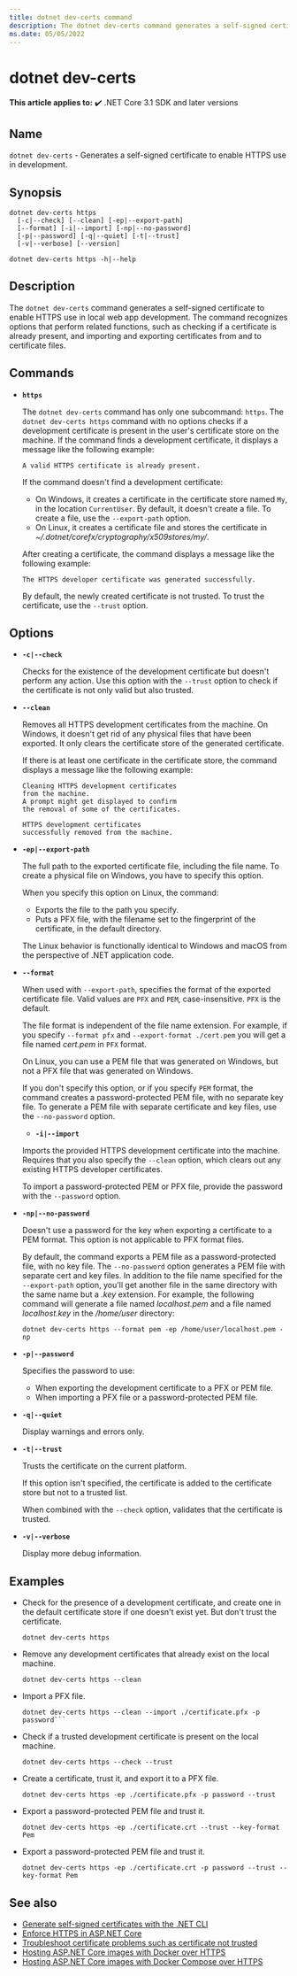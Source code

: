 ```yaml
---
title: dotnet dev-certs command
description: The dotnet dev-certs command generates a self-signed certificate to enable HTTPS use in development.
ms.date: 05/05/2022
---
```

# dotnet dev-certs

**This article applies to:** ✔️ .NET Core 3.1 SDK and later versions

## Name

`dotnet dev-certs` - Generates a self-signed certificate to enable HTTPS use in development.

## Synopsis

```dotnetcli
dotnet dev-certs https 
  [-c|--check] [--clean] [-ep|--export-path]
  [--format] [-i|--import] [-np|--no-password]
  [-p|--password] [-q|--quiet] [-t|--trust]
  [-v|--verbose] [--version]

dotnet dev-certs https -h|--help
```

## Description

The `dotnet dev-certs` command generates a self-signed certificate to enable HTTPS use in local web app development. The command recognizes options that perform related functions, such as checking if a certificate is already present, and importing and exporting certificates from and to certificate files.

## Commands

<!-- markdownlint-disable MD012 -->

- **`https`**

  The `dotnet dev-certs` command has only one subcommand: `https`. The `dotnet dev-certs https` command with no options checks if a development certificate is present in the user's certificate store on the machine. If the command finds a development certificate, it displays a message like the following example:

  ```output
  A valid HTTPS certificate is already present.
  ```

  If the command doesn't find a development certificate:

  * On Windows, it creates a certificate in the certificate store named `My`, in the location `CurrentUser`. By default, it doesn't create a file. To create a file, use the `--export-path` option.
  * On Linux, it creates a certificate file and stores the certificate in *~/.dotnet/corefx/cryptography/x509stores/my/*.
  
  After creating a certificate, the command displays a message like the following example:

  ```output
  The HTTPS developer certificate was generated successfully.
  ```

  By default, the newly created certificate is not trusted. To trust the certificate, use the `--trust` option.

## Options

- **`-c|--check`**

  Checks for the existence of the development certificate but doesn't perform any action. Use this option with the `--trust` option to check if the certificate is not only valid but also trusted.

- **`--clean`**

  Removes all HTTPS development certificates from the machine. On Windows, it doesn't get rid of any physical files that have been exported. It only clears the certificate store of the generated certificate.

  If there is at least one certificate in the certificate store, the command displays a message like the following example:

  ```output
  Cleaning HTTPS development certificates
  from the machine.
  A prompt might get displayed to confirm
  the removal of some of the certificates.

  HTTPS development certificates
  successfully removed from the machine.
  ```

- **`-ep|--export-path`**

  The full path to the exported certificate file, including the file name. To create a physical file on Windows, you have to specify this option.

  When you specify this option on Linux, the command:

  * Exports the file to the path you specify.
  * Puts a PFX file, with the filename set to the fingerprint of the certificate, in the default directory.

  The Linux behavior is functionally identical to Windows and macOS from the perspective of .NET application code.

- **`--format`**

  When used with `--export-path`, specifies the format of the exported certificate file. Valid values are `PFX` and `PEM`, case-insensitive. `PFX` is the default.

  The file format is independent of the file name extension. For example, if you specify `--format pfx` and `--export-format ./cert.pem` you will get a file named *cert.pem* in `PFX` format.

  On Linux, you can use a PEM file that was generated on Windows, but not a PFX file that was generated on Windows.

  If you don't specify this option, or if you specify `PEM` format, the command creates a password-protected PEM file, with no separate key file. To generate a PEM file with separate certificate and key files, use the `--no-password` option.

  - **`-i|--import`**

  Imports the provided HTTPS development certificate into the machine. Requires that you also specify the `--clean` option, which clears out any existing HTTPS developer certificates.

  To import a password-protected PEM or PFX file, provide the password with the `--password` option.

- **`-np|--no-password`**

  Doesn't use a password for the key when exporting a certificate to a PEM format. This option is not applicable to PFX format files.

  By default, the command exports a PEM file as a password-protected file, with no key file. The `--no-password` option generates a PEM file with separate cert and key files. In addition to the file name specified for the `--export-path` option, you'll get another file in the same directory with the same name but a *.key* extension. For example, the following command will generate a file named *localhost.pem* and a file named *localhost.key* in the */home/user* directory:

  ```dotnetcli
  dotnet dev-certs https --format pem -ep /home/user/localhost.pem -np 
  ```

- **`-p|--password`**

  Specifies the password to use:
  * When exporting the development certificate to a PFX or PEM file.
  * When importing a PFX file or a password-protected PEM file.

- **`-q|--quiet`**

  Display warnings and errors only.

- **`-t|--trust`**

  Trusts the certificate on the current platform.

  If this option isn't specified, the certificate is added to the certificate store but not to a trusted list.

  When combined with the `--check` option, validates that the certificate is trusted.

- **`-v|--verbose`**

  Display more debug information.

## Examples

- Check for the presence of a development certificate, and create one in the default certificate store if one doesn't exist yet. But don't trust the certificate.

  ```dotnetcli
  dotnet dev-certs https
  ```

- Remove any development certificates that already exist on the local machine.

  ```dotnetcli
  dotnet dev-certs https --clean
  ```

- Import a PFX file.

  ```dotnetcli
  dotnet dev-certs https --clean --import ./certificate.pfx -p password```
  ```

- Check if a trusted development certificate is present on the local machine.

  ```dotnetcli
  dotnet dev-certs https --check --trust
  ```

- Create a certificate, trust it, and export it to a PFX file.

  ```dotnetcli
  dotnet dev-certs https -ep ./certificate.pfx -p password --trust
  ```

- Export a password-protected PEM file and trust it.

  ```dotnetcli
  dotnet dev-certs https -ep ./certificate.crt --trust --key-format Pem
  ```

- Export a password-protected PEM file and trust it.

  ```dotnetcli
  dotnet dev-certs https -ep ./certificate.crt -p password --trust --key-format Pem
  ```

## See also

* [Generate self-signed certificates with the .NET CLI](/dotnet/core/additional-tools/self-signed-certificates-guide)
* [Enforce HTTPS in ASP.NET Core](/aspnet/core/security/enforcing-ssl)
* [Troubleshoot certificate problems such as certificate not trusted](/aspnet/core/security/enforcing-ssl#troubleshoot-certificate-problems-such-as-certificate-not-trusted)
* [Hosting ASP.NET Core images with Docker over HTTPS](/aspnet/core/security/docker-https)
* [Hosting ASP.NET Core images with Docker Compose over HTTPS](/aspnet/core/security/docker-compose-https)
